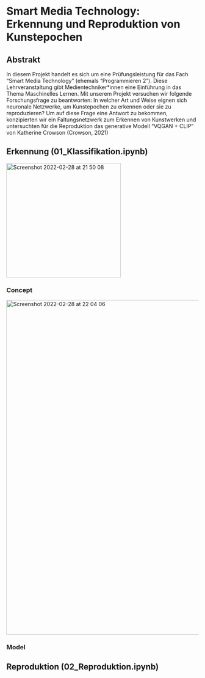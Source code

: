 # Smart Media Technology: Erkennung und Reproduktion von Kunstepochen

## Abstrakt
In diesem Projekt handelt es sich um eine Prüfungsleistung für das Fach “Smart Media Technology” (ehemals “Programmieren 2”). Diese Lehrveranstaltung gibt Medientechniker*innen eine Einführung in das Thema Maschinelles Lernen. Mit unserem Projekt versuchen wir folgende Forschungsfrage zu beantworten:
In welcher Art und Weise eignen sich neuronale Netzwerke, um Kunstepochen zu erkennen oder sie zu reproduzieren?
Um auf diese Frage eine Antwort zu bekommen, konzipierten wir ein Faltungsnetzwerk zum Erkennen von Kunstwerken und untersuchten für die Reproduktion das generative Modell “VQGAN + CLIP” von Katherine Crowson (Crowson, 2021) 

## Erkennung (01_Klassifikation.ipynb)
<img width="300" alt="Screenshot 2022-02-28 at 21 50 08" src="https://user-images.githubusercontent.com/81929072/156056520-7e25d713-8298-459e-9da0-c4454d91f54b.png">

### Concept
<img width="878" alt="Screenshot 2022-02-28 at 22 04 06" src="https://user-images.githubusercontent.com/81929072/156058318-3fc4da32-0f02-483f-94a1-cbc02711e4d7.png">

### Model

## Reproduktion (02_Reproduktion.ipynb)





